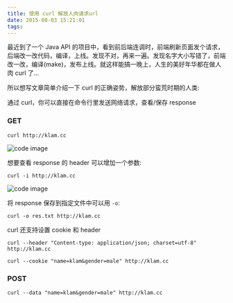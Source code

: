 ```yaml
---
title: 使用 curl 解放人肉请求url
date: 2015-08-03 15:21:01
tags:
---
```


最近到了一个 Java API 的项目中，看到前后端连调时，前端刷新页面发个请求，后端改一改代码，编译，上线。发现不对，再来一遍。发现名字大小写错了，前端改一改，编译(make)，发布上线。就这样能搞一晚上，人生的美好年华都在做人肉 curl 了...

所以想写文章简单介绍一下 curl 的正确姿势，解放部分蛮荒时期的人类:

通过 curl，你可以直接在命令行里发送网络请求，查看/保存 response

### GET

`curl http://klam.cc`

![code image](https://oiw32lugp.qnssl.com/2016-12-27-172442.jpg)

想要查看 response 的 header 可以增加一个参数:

`curl -i http://klam.cc`

![code image](https://oiw32lugp.qnssl.com/2016-12-27-172504.jpg)

将 response 保存到指定文件中可以用 `-o`:

`curl -o res.txt http://klam.cc`

curl 还支持设置 cookie 和 header

`curl --header "Content-type: application/json; charset=utf-8" http://klam.cc`

`curl --cookie "name=klam&gender=male" http://klam.cc`

### POST

`curl --data "name=klam&gender=male" http://klam.cc`
